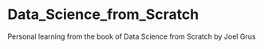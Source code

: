 # Data_Science_from_Scratch
Personal learning from the book of Data Science from Scratch by Joel Grus

